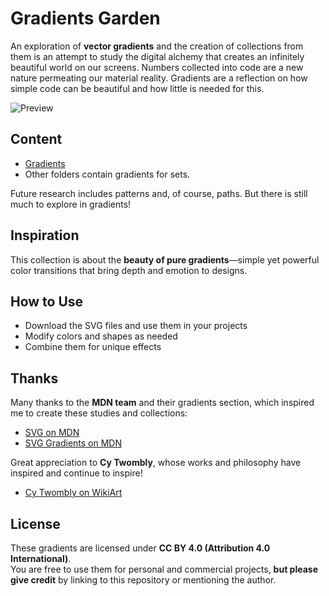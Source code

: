 # Gradients Garden

An exploration of **vector gradients** and the creation of collections from them is an attempt to study the digital alchemy that creates an infinitely beautiful world on our screens. Numbers collected into code are a new nature permeating our material reality. Gradients are a reflection on how simple code can be beautiful and how little is needed for this.

![Preview](1324123.jpg)  

## Content

* [Gradients](./svg)
* Other folders contain gradients for sets.

Future research includes patterns and, of course, paths. But there is still much to explore in gradients!

## Inspiration  

This collection is about the **beauty of pure gradients**—simple yet powerful color transitions that bring depth and emotion to designs.  

## How to Use  

- Download the SVG files and use them in your projects  
- Modify colors and shapes as needed  
- Combine them for unique effects  

## Thanks

Many thanks to the **MDN team** and their gradients section, which inspired me to create these studies and collections:

* [SVG on MDN](https://developer.mozilla.org/en-US/docs/Web/SVG)
* [SVG Gradients on MDN](https://developer.mozilla.org/en-US/docs/Web/SVG/Tutorial/Gradients)

Great appreciation to **Cy Twombly**, whose works and philosophy have inspired and continue to inspire!

* [Cy Twombly on WikiArt](https://www.wikiart.org/en/cy-twombly)

## License  

These gradients are licensed under **CC BY 4.0 (Attribution 4.0 International)**.  
You are free to use them for personal and commercial projects, **but please give credit** by linking to this repository or mentioning the author.